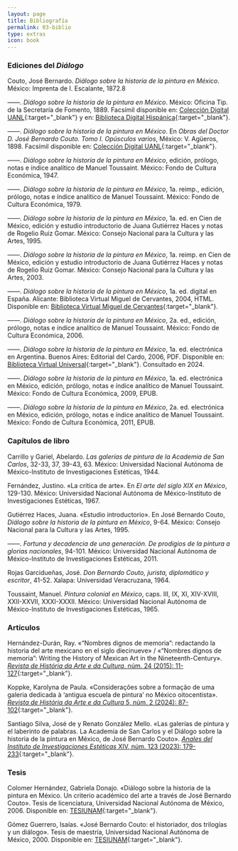 ```yaml
---
layout: page
title: Bibliografía
permalink: 03-biblio
type: extras
icon: book
---
```



### Ediciones del _Diálogo_
Couto, José Bernardo. _Diálogo sobre la historia de la pintura en México_. México: Imprenta de I. Escalante, 1872.8

——. _Diálogo sobre la historia de la pintura en México_. México: Oficina Tip. de la Secretaría de Fomento, 1889. Facsímil disponible en: [Colección Digital UANL](https://cd.dgb.uanl.mx/handle/201504211/14092){:target="_blank"} y en: [Biblioteca Digital Hispánica](https://bdh-rd.bne.es/viewer.vm?id=0000101761&page=1){:target="_blank"}.
  
——. _Diálogo sobre la historia de la pintura en México_. En _Obras del Doctor D. José Bernardo Couto.  Tomo I. Opúsculos varios_,  México: V. Agüeros, 1898. Facsímil disponible en: [Colección Digital UANL](http://cdigital.dgb.uanl.mx/la/1080013799/1080013799.html){:target="_blank"}.

——. _Diálogo sobre la historia de la pintura en México_, edición, prólogo, notas e índice analítico de Manuel Toussaint. México: Fondo de Cultura Económica, 1947. 

——. _Diálogo sobre la historia de la pintura en México_, 1a. reimp., edición, prólogo, notas e índice analítico de Manuel Toussaint. México: Fondo de Cultura Económica, 1979.

——. _Diálogo sobre la historia de la pintura en México_, 1a. ed. en Cien de México, edición y estudio introductorio de Juana Gutiérrez Haces y notas de Rogelio Ruiz Gomar. México: Consejo Nacional para la Cultura y las Artes, 1995.

——. _Diálogo sobre la historia de la pintura en México_, 1a. reimp. en Cien de México, edición y estudio introductorio de Juana Gutiérrez Haces y notas de Rogelio Ruiz Gomar. México: Consejo Nacional para la Cultura y las Artes, 2003.

——. _Diálogo sobre la historia de la pintura en México_, 1a. ed. digital en España. Alicante: Biblioteca Virtual Miguel de Cervantes, 2004, HTML. Disponible en: [Biblioteca Virtual Miguel de Cervantes](https://www.cervantesvirtual.com/obra/dialogo-sobre-la-historia-de-la-pintura-en-mexico--0/){:target="_blank"}.

——. _Diálogo sobre la historia de la pintura en México_, 2a. ed., edición, prólogo, notas e índice analítico de Manuel Toussaint. México: Fondo de Cultura Económica, 2006.

——. _Diálogo sobre la historia de la pintura en México_, 1a. ed. electrónica en Argentina. Buenos Aires: Editorial del Cardo, 2006, PDF. Disponible en:
 [Biblioteca Virtual Universal]( https://biblioteca.org.ar/libros/130476.pdf){:target="_blank"}. Consultado en 2024.

——. _Diálogo sobre la historia de la pintura en México_, 1a. ed. electrónica en México, edición, prólogo, notas e índice analítico de Manuel Toussaint. México: Fondo de Cultura Económica, 2009, EPUB.

——. _Diálogo sobre la historia de la pintura en México_, 2a. ed. electrónica en México, edición, prólogo, notas e índice analítico de Manuel Toussaint. México: Fondo de Cultura Económica, 2011, EPUB.


### Capítulos de libro

Carrillo y Gariel, Abelardo. _Las galerías de pintura de la Academia de San Carlos_, 32-33, 37, 39-43, 63. México: Universidad Nacional Autónoma de México-Instituto de Investigaciones Estéticas, 1944.

Fernández, Justino. «La crítica de arte». En _El arte del siglo XIX en México_, 129-130. México: Universidad Nacional Autónoma de México-Instituto de Investigaciones Estéticas, 1967.

Gutiérrez Haces, Juana. «Estudio introductorio». En José Bernardo Couto, _Diálogo sobre la historia de la pintura en México_, 9-64. México: Consejo Nacional para la Cultura y las Artes, 1995.

——. _Fortuna y decadencia de una generación. De prodigios de la pintura a glorias nacionales_, 94-101. México: Universidad Nacional Autónoma de México-Instituto de Investigaciones Estéticas, 2011.

Rojas Garcidueñas, José. _Don Bernardo Couto, jurista, diplomático y escritor_, 41-52. Xalapa: Universidad Veracruzana, 1964.

Toussaint, Manuel. _Pintura colonial en México_, caps. III, IX, XI, XIV-XVIII, XXII-XXVII, XXXI-XXXII. México: Universidad Nacional Autónoma de México-Instituto de Investigaciones Estéticas, 1965. 


### Artículos

Hernández-Durán, Ray.  «“Nombres dignos de memoria”: redactando la historia del arte mexicano en el siglo diecinueve» / «“Nombres dignos de memoria”: Writing the History of Mexican Art in the Nineteenth-Century». [_Revista de História da Arte e da Cultura_, núm. 24 (2015): 11-127](https://econtents.bc.unicamp.br/inpec/index.php/rhac/article/view/13375){:target="_blank"}.

Koppke, Karolyna de Paula. «Considerações sobre a formação de uma galeria dedicada à ‘antigua escuela de pintura’ no México oitocentista». [_Revista de História da Arte e da Cultura_ 5, núm. 2 (2024): 87-102](https://econtents.bc.unicamp.br/inpec/index.php/rhac/article/view/19743){:target="_blank"}.

Santiago Silva, José de y Renato González Mello. «Las galerías de pintura y el laberinto de palabras. La Academia de San Carlos y el Diálogo sobre la historia de la pintura en México, de José Bernardo Couto». [_Anales del Instituto de Investigaciones Estéticas_ XIV, núm. 123 (2023): 179-233](https://www.analesiie.unam.mx/index.php/analesiie/article/view/2834){:target="_blank"}.


### Tesis

Colomer Hernández, Gabriela Donajo. «Diálogo sobre la historia de la pintura en México. Un criterio académico del arte a través de José Bernardo Couto». Tesis de licenciatura, Universidad Nacional Autónoma de México, 2006. Disponible en: [TESIUNAM](
https://tesiunam.dgb.unam.mx/F/CCPPTL4KQS2B79HIHMQAH19VFLMF4RHDVCQIQC2LAF7BNM7986-06331?func=full-set-set&set_number=029814&set_entry=000002&format=999){:target="_blank"}.

Gómez Guerrero, Isaías. «José Bernardo Couto: el historiador, dos trilogías y un diálogo». Tesis de maestría, Universidad Nacional Autónoma de México, 2000. Disponible en: [TESIUNAM](https://tesiunam.dgb.unam.mx/F/21K1ILGQ645GHKSI7ARMRE647K99ND869ENIKP454D15615S1Q-08934?func=full-set-set&set_number=062399&set_entry=000030&format=999){:target="_blank"}.

